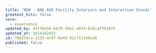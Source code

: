 ```yaml
---
title: 'NEW - BAE ASK Facility Interiors and Interactive Stands'
greatest_hits: false
core:
  - experience
updated_by: 44ff6e56-6b78-49e2-a074-616caf791879
updated_at: 1614162452
id: 78825dca-2133-4c07-8a9d-92cf11146e28
published: false
---
```

